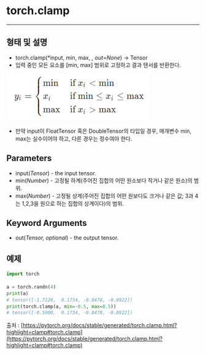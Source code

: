 # torch.clamp #
-------
## 형태 및 설명

- torch.clamp(*input, min, max, *, out=None*) → Tensor
- 입력 중인 모든 요소를 [min, max] 범위로 고정하고 결과 텐서를 반환한다.

<img src = "/image/2021_02_24_01.png">

- 만약 input이 FloatTensor 혹은 DoubleTensor의 타입일 경우, 매개변수 min, max는 실수이어야 하고, 다른 경우는 정수여야 한다.

## Parameters

- input(*Tensor*) - the input tensor.
- min(*Number*) - 고정될 하계(주어진 집합의 어떤 원소보다 작거나 같은 원소)의 범위.
- max(*Number*) - 고정될 상계(주어진 집합의 어떤 원보다도 크거나 같은 값; 3과 4는 1,2,3을 원으로 하는 집합의 상계이다)의 범위.

## Keyword Arguments

- out(*Tensor, optional*) - the output tensor.

## 예제

```python
import torch

a = torch.randn(4)
print(a)
# tensor([-1.7120,  0.1734, -0.0478, -0.0922])
print(torch.clamp(a, min=-0.5, max=0.5))
# tensor([-0.5000,  0.1734, -0.0478, -0.0922])
```

출처 : [https://pytorch.org/docs/stable/generated/torch.clamp.html?highlight=clamp#torch.clamp](https://pytorch.org/docs/stable/generated/torch.clamp.html?highlight=clamp#torch.clamp)